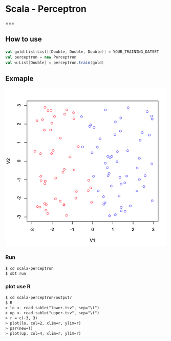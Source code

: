 # Scala - Perceptron
===

## How to use
```scala
val gold:List:List[(Double, Double, Double)] = YOUR_TRAINING_DATSET
val perceptron = new Perceptron
val w:List[Double] = perceptron.train(gold)
```

## Exmaple
![data](./output/example.png "data")

### Run
```
$ cd scala-perceptron
$ sbt run
```

### plot use R
```
$ cd scala-perceptron/output/
$ R
> lo <- read.table("lower.tsv", sep="\t")
> up <- read.table("upper.tsv", sep="\t")
> r = c(-3, 3)
> plot(lo, col=2, xlim=r, ylim=r)
> par(new=T)
> plot(up, col=4, xlim=r, ylim=r)
```
